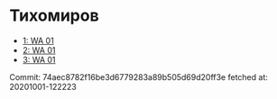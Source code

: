 # Тихомиров
- [1: WA 01](1.md)
- [2: WA 01](2.md)
- [3: WA 01](3.md)

Commit: 74aec8782f16be3d6779283a89b505d69d20ff3e
 fetched at: 20201001-122223
